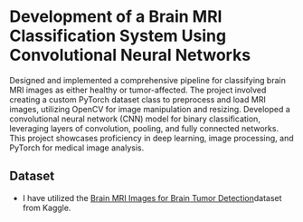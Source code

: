 
# Development of a Brain MRI Classification System Using Convolutional Neural Networks

Designed and implemented a comprehensive pipeline for classifying brain MRI images as either healthy or tumor-affected. The project involved creating a custom PyTorch dataset class to preprocess and load MRI images, utilizing OpenCV for image manipulation and resizing. Developed a convolutional neural network (CNN) model for binary classification, leveraging layers of convolution, pooling, and fully connected networks. This project showcases proficiency in deep learning, image processing, and PyTorch for medical image analysis.




## Dataset

 - I have utilized the [Brain MRI Images for Brain Tumor Detection](https://www.kaggle.com/datasets/navoneel/brain-mri-images-for-brain-tumor-detection)dataset from Kaggle.
